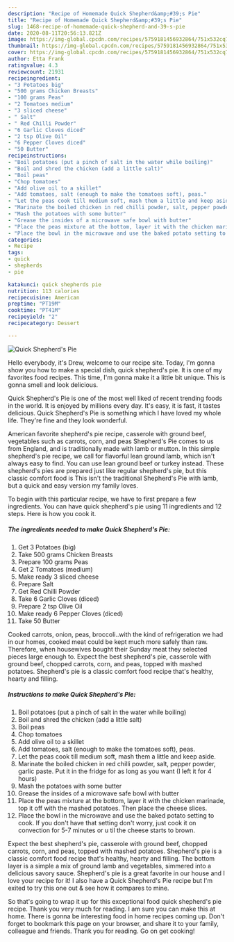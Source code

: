 ```yaml
---
description: "Recipe of Homemade Quick Shepherd&amp;#39;s Pie"
title: "Recipe of Homemade Quick Shepherd&amp;#39;s Pie"
slug: 1468-recipe-of-homemade-quick-shepherd-and-39-s-pie
date: 2020-08-11T20:56:13.821Z
image: https://img-global.cpcdn.com/recipes/5759181456932864/751x532cq70/quick-shepherds-pie-recipe-main-photo.jpg
thumbnail: https://img-global.cpcdn.com/recipes/5759181456932864/751x532cq70/quick-shepherds-pie-recipe-main-photo.jpg
cover: https://img-global.cpcdn.com/recipes/5759181456932864/751x532cq70/quick-shepherds-pie-recipe-main-photo.jpg
author: Etta Frank
ratingvalue: 4.3
reviewcount: 21931
recipeingredient:
- "3 Potatoes big"
- "500 grams Chicken Breasts"
- "100 grams Peas"
- "2 Tomatoes medium"
- "3 sliced cheese"
- " Salt"
- " Red Chilli Powder"
- "6 Garlic Cloves diced"
- "2 tsp Olive Oil"
- "6 Pepper Cloves diced"
- "50 Butter"
recipeinstructions:
- "Boil potatoes (put a pinch of salt in the water while boiling)"
- "Boil and shred the chicken (add a little salt)"
- "Boil peas"
- "Chop tomatoes"
- "Add olive oil to a skillet"
- "Add tomatoes, salt (enough to make the tomatoes soft), peas."
- "Let the peas cook till medium soft, mash them a little and keep aside."
- "Marinate the boiled chicken in red chilli powder, salt, pepper powder, garlic paste. Put it in the fridge for as long as you want (I left it for 4 hours)"
- "Mash the potatoes with some butter"
- "Grease the insides of a microwave safe bowl with butter"
- "Place the peas mixture at the bottom, layer it with the chicken marinade, top it off with the mashed potatoes. Then place the cheese slices."
- "Place the bowl in the microwave and use the baked potato setting to cook. If you don&#39;t have that setting don&#39;t worry, just cook it on convection for 5-7 minutes or u til the cheese starts to brown."
categories:
- Recipe
tags:
- quick
- shepherds
- pie

katakunci: quick shepherds pie 
nutrition: 113 calories
recipecuisine: American
preptime: "PT19M"
cooktime: "PT41M"
recipeyield: "2"
recipecategory: Dessert

---
```



![Quick Shepherd&#39;s Pie](https://img-global.cpcdn.com/recipes/5759181456932864/751x532cq70/quick-shepherds-pie-recipe-main-photo.jpg)

Hello everybody, it's Drew, welcome to our recipe site. Today, I'm gonna show you how to make a special dish, quick shepherd&#39;s pie. It is one of my favorites food recipes. This time, I'm gonna make it a little bit unique. This is gonna smell and look delicious.

Quick Shepherd&#39;s Pie is one of the most well liked of recent trending foods in the world. It is enjoyed by millions every day. It's easy, it is fast, it tastes delicious. Quick Shepherd&#39;s Pie is something which I have loved my whole life. They're fine and they look wonderful.

American favorite shepherd&#39;s pie recipe, casserole with ground beef, vegetables such as carrots, corn, and peas Shepherd&#39;s Pie comes to us from England, and is traditionally made with lamb or mutton. In this simple shepherd&#39;s pie recipe, we call for flavorful lean ground lamb, which isn&#39;t always easy to find. You can use lean ground beef or turkey instead. These shepherd&#39;s pies are prepared just like regular shepherd&#39;s pie, but this classic comfort food is This isn&#39;t the traditional Shepherd&#39;s Pie with lamb, but a quick and easy version my family loves.


To begin with this particular recipe, we have to first prepare a few ingredients. You can have quick shepherd&#39;s pie using 11 ingredients and 12 steps. Here is how you cook it.

<!--inarticleads1-->

##### The ingredients needed to make Quick Shepherd&#39;s Pie:

1. Get 3 Potatoes (big)
1. Take 500 grams Chicken Breasts
1. Prepare 100 grams Peas
1. Get 2 Tomatoes (medium)
1. Make ready 3 sliced cheese
1. Prepare  Salt
1. Get  Red Chilli Powder
1. Take 6 Garlic Cloves (diced)
1. Prepare 2 tsp Olive Oil
1. Make ready 6 Pepper Cloves (diced)
1. Take 50 Butter


Cooked carrots, onion, peas, broccoli..with the kind of refrigeration we had in our homes, cooked meat could be kept much more safely than raw. Therefore, when housewives bought their Sunday meat they selected pieces large enough to. Expect the best shepherd&#39;s pie, casserole with ground beef, chopped carrots, corn, and peas, topped with mashed potatoes. Shepherd&#39;s pie is a classic comfort food recipe that&#39;s healthy, hearty and filling. 

<!--inarticleads2-->

##### Instructions to make Quick Shepherd&#39;s Pie:

1. Boil potatoes (put a pinch of salt in the water while boiling)
1. Boil and shred the chicken (add a little salt)
1. Boil peas
1. Chop tomatoes
1. Add olive oil to a skillet
1. Add tomatoes, salt (enough to make the tomatoes soft), peas.
1. Let the peas cook till medium soft, mash them a little and keep aside.
1. Marinate the boiled chicken in red chilli powder, salt, pepper powder, garlic paste. Put it in the fridge for as long as you want (I left it for 4 hours)
1. Mash the potatoes with some butter
1. Grease the insides of a microwave safe bowl with butter
1. Place the peas mixture at the bottom, layer it with the chicken marinade, top it off with the mashed potatoes. Then place the cheese slices.
1. Place the bowl in the microwave and use the baked potato setting to cook. If you don&#39;t have that setting don&#39;t worry, just cook it on convection for 5-7 minutes or u til the cheese starts to brown.


Expect the best shepherd&#39;s pie, casserole with ground beef, chopped carrots, corn, and peas, topped with mashed potatoes. Shepherd&#39;s pie is a classic comfort food recipe that&#39;s healthy, hearty and filling. The bottom layer is a simple a mix of ground lamb and vegetables, simmered into a delicious savory sauce. Shepherd&#39;s pie is a great favorite in our house and I love your recipe for it! I also have a Quick Shepherd&#39;s Pie recipe but I&#39;m exited to try this one out &amp; see how it compares to mine. 

So that's going to wrap it up for this exceptional food quick shepherd&#39;s pie recipe. Thank you very much for reading. I am sure you can make this at home. There is gonna be interesting food in home recipes coming up. Don't forget to bookmark this page on your browser, and share it to your family, colleague and friends. Thank you for reading. Go on get cooking!

